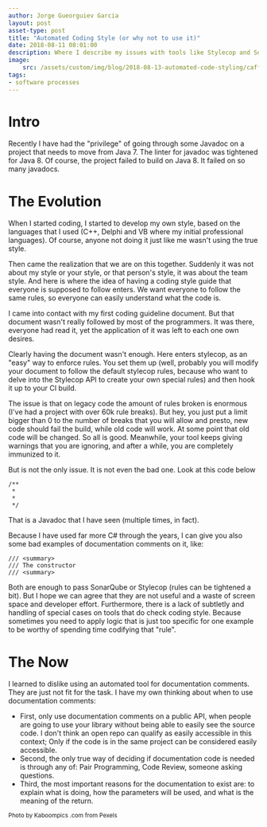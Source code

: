 ```yaml
---
author: Jorge Gueorguiev Garcia
layout: post
asset-type: post
title: "Automated Coding Style (or why not to use it)"
date: 2018-08-11 08:01:00
description: Where I describe my issues with tools like Stylecop and Sonarqube for documentation comments.
image: 
    src: /assets/custom/img/blog/2018-08-13-automated-code-styling/caffeine-coffe-cup-6347.jpg
tags: 
- software processes
---
```

# Intro

Recently I have had the "privilege" of going through some Javadoc on a project that needs to move from Java 7. The linter for javadoc was tightened for Java 8. Of course, the project failed to build on Java 8. It failed on so many javadocs.

# The Evolution

When I started coding, I started to develop my own style, based on the languages that I used (C++, Delphi and VB where my initial professional languages). Of course, anyone not doing it just like me wasn't using the true style.

Then came the realization that we are on this together. Suddenly it was not about my style or your style, or that person's style, it was about the team style. And here is where the idea of having a coding style guide that everyone is supposed to follow enters. We want everyone to follow the same rules, so everyone can easily understand what the code is.

I came into contact with my first coding guideline document. But that document wasn't really followed by most of the programmers. It was there, everyone had read it, yet the application of it was left to each one own desires.

Clearly having the document wasn't enough. Here enters stylecop, as an "easy" way to enforce rules. You set them up (well, probably you will modify your document to follow the default stylecop rules, because who want to delve into the Stylecop API to create your own special rules) and then hook it up to your CI build.

The issue is that on legacy code the amount of rules broken is enormous (I've had a project with over 60k rule breaks). But hey, you just put a limit bigger than 0 to the number of breaks that you will allow and presto, new code should fail the build, while old code will work. At some point that old code will be changed. So all is good. Meanwhile, your tool keeps giving warnings that you are ignoring, and after a while, you are completely immunized to it.

But is not the only issue. It is not even the bad one. Look at this code below

```
/**
 *
 *
 */
```

That is a Javadoc that I have seen (multiple times, in fact).

Because I have used far more C# through the years, I can give you also some bad examples of documentation comments on it, like:

```
/// <summary>
/// The constructor
/// <summary>
```

Both are enough to pass SonarQube or Stylecop (rules can be tightened a bit). But I hope we can agree that they are not useful and a waste of screen space and developer effort. Furthermore, there is a lack of subtletly and handling of special cases on tools that do check coding style. Because sometimes you need to apply logic that is just too specific for one example to be worthy of spending time codifying that "rule".

# The Now

I learned to dislike using an automated tool for documentation comments. They are just not fit for the task. I have my own thinking about when to use documentation comments:

- First, only use documentation comments on a public API, when people are going to use your library without being able to easily see the source code. I don't think an open repo can qualify as easily accessible in this context; Only if the code is in the same project can be considered easily accessible.
- Second, the only true way of deciding if documentation code is needed is through any of: Pair Programming, Code Review, someone asking questions.
- Third, the most important reasons for the documentation to exist are: to explain what is doing, how the parameters will be used, and what is the meaning of the return.



<sub>
Photo by Kaboompics .com from Pexels
</sub>

